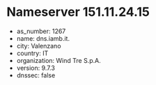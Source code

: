 # Nameserver 151.11.24.15

* as_number: 1267
* name: dns.iamb.it.
* city: Valenzano
* country: IT
* organization: Wind Tre S.p.A.
* version: 9.7.3
* dnssec: false

